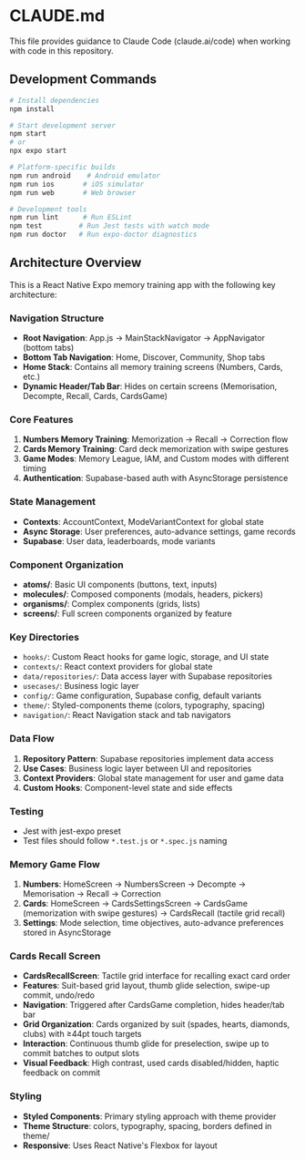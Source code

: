 # CLAUDE.md

This file provides guidance to Claude Code (claude.ai/code) when working with code in this repository.

## Development Commands

```bash
# Install dependencies
npm install

# Start development server
npm start
# or
npx expo start

# Platform-specific builds
npm run android    # Android emulator
npm run ios       # iOS simulator
npm run web       # Web browser

# Development tools
npm run lint      # Run ESLint
npm test         # Run Jest tests with watch mode
npm run doctor   # Run expo-doctor diagnostics
```

## Architecture Overview

This is a React Native Expo memory training app with the following key architecture:

### Navigation Structure
- **Root Navigation**: App.js → MainStackNavigator → AppNavigator (bottom tabs)
- **Bottom Tab Navigation**: Home, Discover, Community, Shop tabs
- **Home Stack**: Contains all memory training screens (Numbers, Cards, etc.)
- **Dynamic Header/Tab Bar**: Hides on certain screens (Memorisation, Decompte, Recall, Cards, CardsGame)

### Core Features
1. **Numbers Memory Training**: Memorization → Recall → Correction flow
2. **Cards Memory Training**: Card deck memorization with swipe gestures
3. **Game Modes**: Memory League, IAM, and Custom modes with different timing
4. **Authentication**: Supabase-based auth with AsyncStorage persistence

### State Management
- **Contexts**: AccountContext, ModeVariantContext for global state
- **Async Storage**: User preferences, auto-advance settings, game records
- **Supabase**: User data, leaderboards, mode variants

### Component Organization
- **atoms/**: Basic UI components (buttons, text, inputs)
- **molecules/**: Composed components (modals, headers, pickers)
- **organisms/**: Complex components (grids, lists)
- **screens/**: Full screen components organized by feature

### Key Directories
- `hooks/`: Custom React hooks for game logic, storage, and UI state
- `contexts/`: React context providers for global state
- `data/repositories/`: Data access layer with Supabase repositories
- `usecases/`: Business logic layer
- `config/`: Game configuration, Supabase config, default variants
- `theme/`: Styled-components theme (colors, typography, spacing)
- `navigation/`: React Navigation stack and tab navigators

### Data Flow
1. **Repository Pattern**: Supabase repositories implement data access
2. **Use Cases**: Business logic layer between UI and repositories  
3. **Context Providers**: Global state management for user and game data
4. **Custom Hooks**: Component-level state and side effects

### Testing
- Jest with jest-expo preset
- Test files should follow `*.test.js` or `*.spec.js` naming

### Memory Game Flow
1. **Numbers**: HomeScreen → NumbersScreen → Decompte → Memorisation → Recall → Correction
2. **Cards**: HomeScreen → CardsSettingsScreen → CardsGame (memorization with swipe gestures) → CardsRecall (tactile grid recall)
3. **Settings**: Mode selection, time objectives, auto-advance preferences stored in AsyncStorage

### Cards Recall Screen
- **CardsRecallScreen**: Tactile grid interface for recalling exact card order
- **Features**: Suit-based grid layout, thumb glide selection, swipe-up commit, undo/redo
- **Navigation**: Triggered after CardsGame completion, hides header/tab bar
- **Grid Organization**: Cards organized by suit (spades, hearts, diamonds, clubs) with ≥44pt touch targets
- **Interaction**: Continuous thumb glide for preselection, swipe up to commit batches to output slots
- **Visual Feedback**: High contrast, used cards disabled/hidden, haptic feedback on commit

### Styling
- **Styled Components**: Primary styling approach with theme provider
- **Theme Structure**: colors, typography, spacing, borders defined in theme/
- **Responsive**: Uses React Native's Flexbox for layout